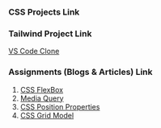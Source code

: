 ### CSS Projects Link


### Tailwind Project Link
[VS Code Clone](https://vs-clone-yash.netlify.app/)

### Assignments (Blogs & Articles) Link
1. [CSS FlexBox]()
2. [Media Query]()
3. [CSS Position Properties]()
4. [CSS Grid Model]()
